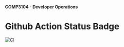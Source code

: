 #### COMP3104 - Developer Operations 


# Github Action Status Badge
[![CI](https://github.com/KelvinGBC/Comp3104/actions/workflows/ci.yml/badge.svg)](https://github.com/KelvinGBC/Comp3104/actions/workflows/ci.yml)
